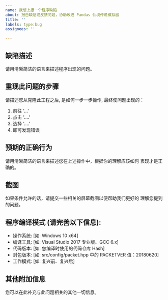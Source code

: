 ```yaml
---
name: 我想上报一个程序缺陷
about: 报告缺陷或反馈问题，协助改进 Pandas 仙境传说模拟器
title: ''
labels: type:bug
assignees: ''

---
```


<!-- 
提示: 任何被尖括号包含起来的内容都是注释, 当你预览或者发布后注释
是不会被显示出来的. 

注意: 请确保您使用 `@atcommands` 这样的方式来括起一个 GM 指令,
避免圈定到 GitHub 中的其他用户!
-->

## 缺陷描述

请用清晰简洁的语言来描述程序出现的问题。

## 重现此问题的步骤

请描述您从克隆此工程之后, 是如何一步一步操作, 最终使问题出现的：

1. 前往 '...'
2. 点击 '....'
3. 选择 '....'
4. 即可发现错误

## 预期的正确行为

请用清晰简洁的语言来描述您在上述操作中，根据你的理解应该如何
表现才是正确的。

## 截图

如果条件允许的话，请提交一些相关的屏幕截图以便帮助我们更好的
理解您提到的问题。

## 程序编译模式 (请完善以下信息):

 - 操作系统: [如: Windows 10 x64]
 - 编译工具: [如: Visual Studio 2017 专业版、GCC 6.x]
 - 代码版本: [如: 您编译时使用的代码仓库 Hash]
 - 封包版本: [如: src/config/packet.hpp 中的 PACKETVER 值：20180620]
 - 工作模式: [如: 复兴前、复兴后]

## 其他附加信息

您可以在此补充与此问题相关的其他一切信息。

